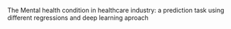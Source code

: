 The Mental health condition in healthcare industry: a prediction task using different regressions and deep learning aproach
